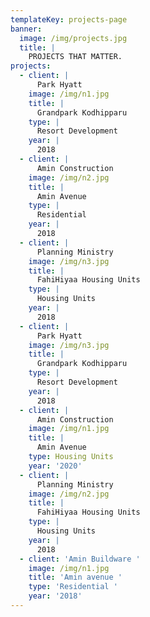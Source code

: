 ```yaml
---
templateKey: projects-page
banner:
  image: /img/projects.jpg
  title: |
    PROJECTS THAT MATTER.
projects:
  - client: |
      Park Hyatt
    image: /img/n1.jpg
    title: |
      Grandpark Kodhipparu
    type: |
      Resort Development
    year: |
      2018
  - client: |
      Amin Construction
    image: /img/n2.jpg
    title: |
      Amin Avenue
    type: |
      Residential
    year: |
      2018
  - client: |
      Planning Ministry
    image: /img/n3.jpg
    title: |
      FahiHiyaa Housing Units
    type: |
      Housing Units
    year: |
      2018
  - client: |
      Park Hyatt
    image: /img/n3.jpg
    title: |
      Grandpark Kodhipparu
    type: |
      Resort Development
    year: |
      2018
  - client: |
      Amin Construction
    image: /img/n1.jpg
    title: |
      Amin Avenue
    type: Housing Units
    year: '2020'
  - client: |
      Planning Ministry
    image: /img/n2.jpg
    title: |
      FahiHiyaa Housing Units
    type: |
      Housing Units
    year: |
      2018
  - client: 'Amin Buildware '
    image: /img/n1.jpg
    title: 'Amin avenue '
    type: 'Residential '
    year: '2018'
---
```


